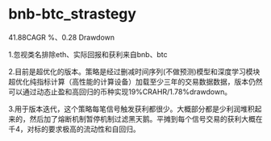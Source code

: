 # bnb-btc_strastegy
41.88CAGR %、0.28 Drawdown


1.忽视类名排除eth、实际回报和获利来自bnb、btc

2.目前是超优化的版本。策略是经过删减时间序列(不做预测)模型和深度学习模块超优化纯指标计算（高性能的计算设备）加载至少三年的交易数据数据，版本仍然可以通过动态止盈和高回归的币种实现19%CRAHR/1.78%drawdown。

3.用于版本迭代，这个策略每笔信号触发获利都很少。大概部分都是少利润堆积起来的，然后加了熔断机制暂停机制过滤黑天鹅。平摊到每个信号交易的获利大概在千4，对标的要求极高的流动性和自回归。
